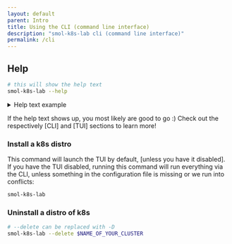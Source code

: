 ```yaml
---
layout: default
parent: Intro
title: Using the CLI (command line interface)
description: "smol-k8s-lab cli (command line interface)"
permalink: /cli
---
```


## Help

```bash
# this will show the help text
smol-k8s-lab --help
```

<details>
  <summary>Help text example</summary>

  <a href="https://raw.githubusercontent.com/jessebot/smol-k8s-lab/main/docs/images/screenshots/help_text.svg">
    <img src="https://raw.githubusercontent.com/jessebot/smol-k8s-lab/main/docs/images/screenshots/help_text.svg" alt="Output of smol-k8s-lab --help after cloning the directory and installing the prerequisites.">
  </a>

</details>

If the help text shows up, you most likely are good to go :) Check out the respectively [CLI] and [TUI] sections to learn more!

### Install a k8s distro

This command will launch the TUI by default, [unless you have it disabled]. If you have the TUI disabled, running this command will run everything via the CLI, unless something in the configuration file is missing or we run into conflicts:

```bash
smol-k8s-lab
```

### Uninstall a distro of k8s

```bash
# --delete can be replaced with -D
smol-k8s-lab --delete $NAME_OF_YOUR_CLUSTER
```
